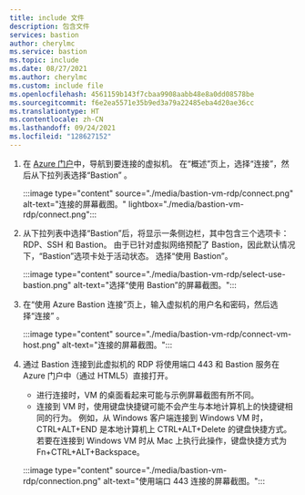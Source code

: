 ```yaml
---
title: include 文件
description: 包含文件
services: bastion
author: cherylmc
ms.service: bastion
ms.topic: include
ms.date: 08/27/2021
ms.author: cherylmc
ms.custom: include file
ms.openlocfilehash: 4561159b143f7cbaa9908aabb48e8a0dd08578be
ms.sourcegitcommit: f6e2ea5571e35b9ed3a79a22485eba4d20ae36cc
ms.translationtype: HT
ms.contentlocale: zh-CN
ms.lasthandoff: 09/24/2021
ms.locfileid: "128627152"
---
```

1. 在 [Azure 门户](https://portal.azure.com)中，导航到要连接的虚拟机。 在“概述”页上，选择“连接”，然后从下拉列表选择“Bastion”  。

   :::image type="content" source="./media/bastion-vm-rdp/connect.png" alt-text="连接的屏幕截图。" lightbox="./media/bastion-vm-rdp/connect.png":::

1. 从下拉列表中选择“Bastion”后，将显示一条侧边栏，其中包含三个选项卡：RDP、SSH 和 Bastion。 由于已针对虚拟网络预配了 Bastion，因此默认情况下，“Bastion”选项卡处于活动状态。 选择“使用 Bastion”。

   :::image type="content" source="./media/bastion-vm-rdp/select-use-bastion.png" alt-text="选择“使用 Bastion”的屏幕截图。":::

1. 在“使用 Azure Bastion 连接”页上，输入虚拟机的用户名和密码，然后选择“连接” 。

   :::image type="content" source="./media/bastion-vm-rdp/connect-vm-host.png" alt-text="连接的屏幕截图。":::

1. 通过 Bastion 连接到此虚拟机的 RDP 将使用端口 443 和 Bastion 服务在 Azure 门户中（通过 HTML5）直接打开。 

   * 进行连接时，VM 的桌面看起来可能与示例屏幕截图有所不同。 
   * 连接到 VM 时，使用键盘快捷键可能不会产生与本地计算机上的快捷键相同的行为。 例如，从 Windows 客户端连接到 Windows VM 时，CTRL+ALT+END 是本地计算机上 CTRL+ALT+Delete 的键盘快捷方式。 若要在连接到 Windows VM 时从 Mac 上执行此操作，键盘快捷方式为 Fn+CTRL+ALT+Backspace。

   :::image type="content" source="./media/bastion-vm-rdp/connection.png" alt-text="使用端口 443 连接的屏幕截图。":::

